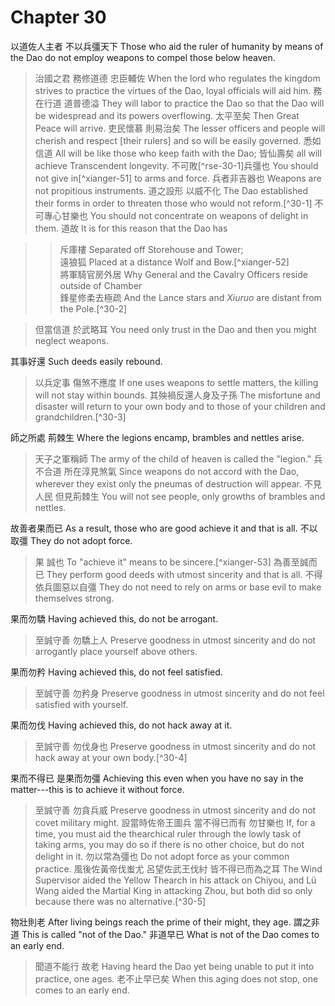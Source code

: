 # Chapter 30

以道佐人主者
不以兵彊天下
Those who aid the ruler of humanity by means of the Dao
do not employ weapons to compel those below heaven.

> 治國之君
務修道德
忠臣輔佐
When the lord who regulates the kingdom
strives to practice the virtues of the Dao,
loyal officials will aid him.
務在行道
道普德溢
They will labor to practice the Dao
so that the Dao will be widespread and its powers overflowing.
太平至矣
Then Great Peace will arrive.
吏民懷慕
則易治矣
The lesser officers and people will cherish and respect [their rulers]
and so will be easily governed.
悉如信道
All will be like those who keep faith with the Dao;
皆仙壽矣
all will achieve Transcendent longevity.
不可敗[^rse-30-1]兵彊也
You should not give in[^xianger-51] to arms and force.
兵者非吉器也
Weapons are not propitious instruments.
道之設形
以威不化
The Dao established their forms
in order to threaten those who would not reform.[^30-1]
不可專心甘樂也
You should not concentrate on weapons of delight in them.
道故
It is for this reason that the Dao has

> > 斥庫樓
Separated off Storehouse and Tower;  
遠狼狐
Placed at a distance Wolf and Bow.[^xianger-52]  
將軍騎官房外居
Why General and the Cavalry Officers reside outside of Chamber  
鋒星修柔去極疏
And the Lance stars and *Xiuruo* are distant from the Pole.[^30-2]

> 但當信道
於武略耳
You need only trust in the Dao
and then you might neglect weapons.

其事好還
Such deeds easily rebound.

> 以兵定事
傷煞不應度
If one uses weapons to settle matters,
the killing will not stay within bounds.
其殃禍反還人身及子孫
The misfortune and disaster will return to your own body and to those of your children and grandchildren.[^30-3]

師之所處
荊棘生
Where the legions encamp,
brambles and nettles arise.

> 天子之軍稱師
The army of the child of heaven is called the "legion."
兵不合道
所在淳見煞氣
Since weapons do not accord with the Dao,
wherever they exist only the pneumas of destruction will appear.
不見人民
但見荊棘生
You will not see people,
only growths of brambles and nettles. 

故善者果而已
As a result, those who are good achieve it and that is all.
不以取彊
They do not adopt force.

> 果
誠也
To "achieve it"
means to be sincere.[^xianger-53]
為善至誠而已
They perform good deeds with utmost sincerity and that is all.
不得依兵圖惡以自彊
They do not need to rely on arms or base evil to make themselves strong.

果而勿驕
Having achieved this, do not be arrogant.

> 至誠守善
勿驕上人
Preserve goodness in utmost sincerity
and do not arrogantly place yourself above others.

果而勿矜
Having achieved this, do not feel satisfied.

> 至誠守善
勿矜身
Preserve goodness in utmost sincerity
and do not feel satisfied with yourself.

果而勿伐
Having achieved this, do not hack away at it.

> 至誠守善
勿伐身也
Preserve goodness in utmost sincerity
and do not hack away at your own body.[^30-4]

果而不得已
是果而勿彊
Achieving this even when you have no say in the matter---this
is to achieve it without force.

> 至誠守善
勿貪兵威
Preserve goodness in utmost sincerity
and do not covet military might.
設當時佐帝王圖兵
當不得已而有
勿甘樂也
If, for a time, you must aid the thearchical ruler through the lowly task of taking arms,
you may do so if there is no other choice,
but do not delight in it.
勿以常為彊也
Do not adopt force as your common practice.
風後佐黃帝伐蚩尤
呂望佐武王伐紂
皆不得已而為之耳
The Wind Supervisor aided the Yellow Thearch in his attack on Chiyou,
and Lü Wang aided the Martial King in attacking Zhou,
but both did so only because there was no alternative.[^30-5]

物壯則老
After living beings reach the prime of their might, they age.
謂之非道
This is called "not of the Dao."
非道早已
What is not of the Dao comes to an early end.

> 聞道不能行
故老
Having heard the Dao yet being unable to put it into practice,
one ages.
老不止早已矣
When this aging does not stop, one comes to an early end.
